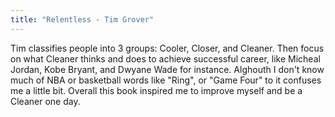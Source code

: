 ```yaml
---
title: "Relentless - Tim Grover"
---
```


Tim classifies people into 3 groups: Cooler, Closer, and Cleaner. Then focus on what Cleaner thinks and does to achieve successful career, like Micheal Jordan, Kobe Bryant, and Dwyane Wade for instance. Alghouth I don't know much of NBA or basketball words like "Ring", or "Game Four" to it confuses me a little bit. Overall this book inspired me to improve myself and be a Cleaner one day.
